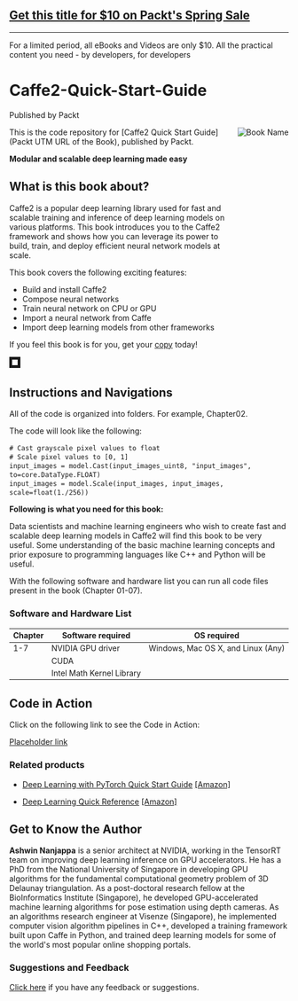 ## [Get this title for $10 on Packt's Spring Sale](https://www.packt.com/B10730?utm_source=github&utm_medium=packt-github-repo&utm_campaign=spring_10_dollar_2022)
-----
For a limited period, all eBooks and Videos are only $10. All the practical content you need \- by developers, for developers

# Caffe2-Quick-Start-Guide
Published by Packt

<a href="Packt UTM URL of the Book"><img src="Cover Image URL of the Book" alt="Book Name" height="256px" align="right"></a>

This is the code repository for [Caffe2 Quick Start Guide](Packt UTM URL of the Book), published by Packt.

**Modular and scalable deep learning made easy**

## What is this book about?
Caffe2 is a popular deep learning library used for fast and scalable training and inference of deep learning models on various platforms. This book introduces you to the Caffe2 framework and shows how you can leverage its power to build, train, and deploy efficient neural network models at scale.

This book covers the following exciting features: 
* Build and install Caffe2
* Compose neural networks
* Train neural network on CPU or GPU
* Import a neural network from Caffe
* Import deep learning models from other frameworks

If you feel this book is for you, get your [copy](https://www.amazon.com/dp/1789137756) today!

<a href="https://www.packtpub.com/?utm_source=github&utm_medium=banner&utm_campaign=GitHubBanner"><img src="https://raw.githubusercontent.com/PacktPublishing/GitHub/master/GitHub.png" 
alt="https://www.packtpub.com/" border="5" /></a>


## Instructions and Navigations
All of the code is organized into folders. For example, Chapter02.

The code will look like the following:
```
# Cast grayscale pixel values to float
# Scale pixel values to [0, 1]
input_images = model.Cast(input_images_uint8, "input_images",
to=core.DataType.FLOAT)
input_images = model.Scale(input_images, input_images, scale=float(1./256))
```

**Following is what you need for this book:**

Data scientists and machine learning engineers who wish to create fast and scalable deep learning models in Caffe2 will find this book to be very useful. Some understanding of the basic machine learning concepts and prior exposure to programming languages like C++ and Python will be useful.	

With the following software and hardware list you can run all code files present in the book (Chapter 01-07).

### Software and Hardware List

| Chapter  | Software required                   | OS required                        |
| -------- | ------------------------------------| -----------------------------------|
| 1-7      | NVIDIA GPU driver  |Windows, Mac OS X, and Linux (Any)|
|          | CUDA |  |
| |Intel Math Kernel Library|



## Code in Action

Click on the following link to see the Code in Action:

[Placeholder link](www.youtube.com/URL)

### Related products <Other books you may enjoy>
* [Deep Learning with PyTorch Quick Start Guide](https://www.packtpub.com/big-data-and-business-intelligence/deep-learning-pytorch-quick-start-guide?utm_source=github&utm_medium=repository&utm_campaign=9781789534092) [[Amazon]](https://www.amazon.com/dp/1789534097)

* [Deep Learning Quick Reference](https://www.packtpub.com/big-data-and-business-intelligence/deep-learning-quick-reference?utm_source=github&utm_medium=repository&utm_campaign=9781788837996) [[Amazon]](https://www.amazon.com/dp/1788837991)

## Get to Know the Author
**Ashwin Nanjappa**
is a senior architect at NVIDIA, working in the TensorRT team on improving deep learning inference on GPU accelerators. He has a PhD from the National University of Singapore in developing GPU algorithms for the fundamental computational geometry problem of 3D Delaunay triangulation. As a post-doctoral research fellow at the BioInformatics Institute (Singapore), he developed GPU-accelerated machine learning algorithms for pose estimation using depth cameras. As an algorithms research engineer at Visenze (Singapore), he implemented computer vision algorithm pipelines in C++, developed a training framework built upon Caffe in Python, and trained deep learning models for some of the world's most popular online shopping portals.

### Suggestions and Feedback
[Click here](https://docs.google.com/forms/d/e/1FAIpQLSdy7dATC6QmEL81FIUuymZ0Wy9vH1jHkvpY57OiMeKGqib_Ow/viewform) if you have any feedback or suggestions.

